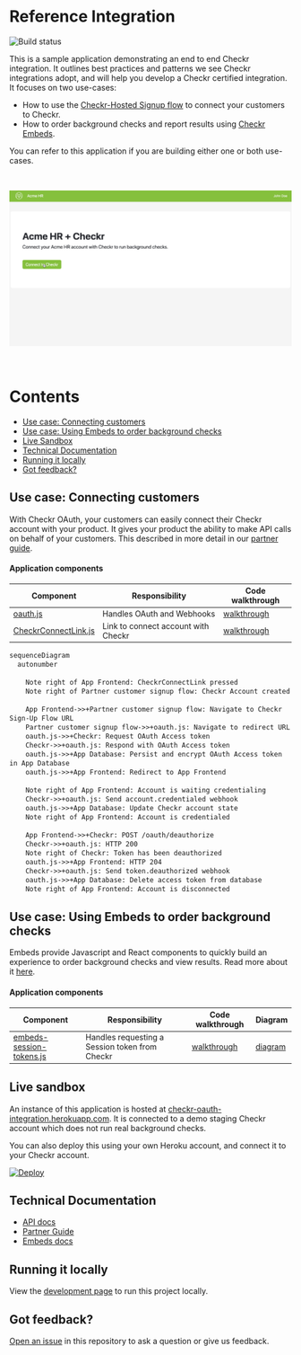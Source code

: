 # Reference Integration

![Build status](https://github.com/checkr/oauth-reference-integration/actions/workflows/main.js.yml/badge.svg?branch=main)

This is a sample application demonstrating an end to end Checkr integration. It
outlines best practices and patterns we see Checkr integrations adopt, and will
help you develop a Checkr certified integration. It focuses on two use-cases:

- How to use the
  [Checkr-Hosted Signup flow](https://docs.checkr.com/partners/#section/Getting-Started/Connect-your-customers-to-Checkr)
  to connect your customers to Checkr.
- How to order background checks and report results using
  [Checkr Embeds](https://docs.checkr.com/embeds).

You can refer to this application if you are building either one or both
use-cases.

<br />

![Demo](docs/images/demo.gif)

<br />

# Contents

- [Use case: Connecting customers](#use-case-connecting-customers)
- [Use case: Using Embeds to order background checks](#use-case-using-embeds-to-order-background-checks)
- [Live Sandbox](#live-sandbox)
- [Technical Documentation](#technical-documentation)
- [Running it locally](#running-it-locally)
- [Got feedback?](#got-feedback)

## Use case: Connecting customers

With Checkr OAuth, your customers can easily connect their Checkr account with
your product. It gives your product the ability to make API calls on behalf of
your customers. This described in more detail in our
[partner guide](https://docs.checkr.com/partners/#section/Getting-Started/Connect-your-customers-to-Checkr).

#### Application components

| Component                                                                                                                                  | Responsibility                      | Code walkthrough                                                                                                        |
| ------------------------------------------------------------------------------------------------------------------------------------------ | ----------------------------------- | ----------------------------------------------------------------------------------------------------------------------- |
| [oauth.js](https://github.com/checkr/oauth-reference-integration/blob/main/routes/oauth.js)                                                | Handles OAuth and Webhooks          | [walkthrough](https://checkr-oauth-integration.herokuapp.com/docs/routes/oauth.html)                                    |
| [CheckrConnectLink.js](https://github.com/checkr/oauth-reference-integration/blob/main/client/src/components/account/CheckrConnectLink.js) | Link to connect account with Checkr | [walkthrough](https://checkr-oauth-integration.herokuapp.com/docs/client/src/components/account/CheckrConnectLink.html) |

```mermaid
sequenceDiagram
  autonumber

    Note right of App Frontend: CheckrConnectLink pressed
    Note right of Partner customer signup flow: Checkr Account created

    App Frontend->>+Partner customer signup flow: Navigate to Checkr Sign-Up Flow URL
    Partner customer signup flow->>+oauth.js: Navigate to redirect URL
    oauth.js->>+Checkr: Request OAuth Access token
    Checkr->>+oauth.js: Respond with OAuth Access token
    oauth.js->>+App Database: Persist and encrypt OAuth Access token in App Database
    oauth.js->>+App Frontend: Redirect to App Frontend

    Note right of App Frontend: Account is waiting credentialing
    Checkr->>+oauth.js: Send account.credentialed webhook
    oauth.js->>+App Database: Update Checkr account state
    Note right of App Frontend: Account is credentialed

    App Frontend->>+Checkr: POST /oauth/deauthorize
    Checkr->>+oauth.js: HTTP 200
    Note right of Checkr: Token has been deauthorized
    oauth.js->>+App Frontend: HTTP 204
    Checkr->>+oauth.js: Send token.deauthorized webhook
    oauth.js->>+App Database: Delete access token from database
    Note right of App Frontend: Account is disconnected

```

## Use case: Using Embeds to order background checks

Embeds provide Javascript and React components to quickly build an experience to
order background checks and view results. Read more about it
[here](https://docs.checkr.com/embeds/).

#### Application components

| Component                                                                                                                   | Responsibility                                 | Code walkthrough                                                                                     | Diagram                                                                |
| --------------------------------------------------------------------------------------------------------------------------- | ---------------------------------------------- | ---------------------------------------------------------------------------------------------------- | ---------------------------------------------------------------------- |
| [embeds-session-tokens.js](https://github.com/checkr/oauth-reference-integration/blob/main/routes/embeds-session-tokens.js) | Handles requesting a Session token from Checkr | [walkthrough](https://checkr-oauth-integration.herokuapp.com/docs/routes/embeds-session-tokens.html) | [diagram](https://docs.checkr.com/embeds/#section/Getting-Started/Add-authentication) |

## Live sandbox

An instance of this application is hosted at
[checkr-oauth-integration.herokuapp.com](https://checkr-oauth-integration.herokuapp.com).
It is connected to a demo staging Checkr account which does not run real
background checks.

You can also deploy this using your own Heroku account, and connect it to your
Checkr account.

[![Deploy](https://www.herokucdn.com/deploy/button.svg)](https://heroku.com/deploy)

## Technical Documentation

- [API docs](https://docs.checkr.com)
- [Partner Guide](https://docs.checkr.com/partners)
- [Embeds docs](https://docs.checkr.com/embeds)

## Running it locally

View the [development page](docs/Developing.md) to run this project locally.

## Got feedback?

[Open an issue](https://github.com/checkr/oauth-reference-integration/issues) in
this repository to ask a question or give us feedback.
